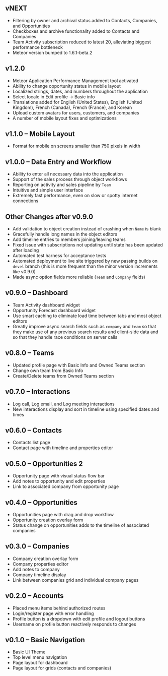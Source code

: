 ## vNEXT

* Filtering by owner and archival status added to Contacts, Companies, and
Opportunities
* Checkboxes and archive functionality added to Contacts and Companies
* Team Activity subscription reduced to latest 20, alleviating biggest 
performance bottleneck
* Meteor version bumped to 1.6.1-beta.2

## v1.2.0

* Meteor Application Performance Management tool activated
* Ability to change opportunity status in mobile layout
* Localized strings, dates, and numbers throughout the application
* Select locale in Edit profile -> Basic info
* Translations added for English (United States), English (United Kingdom),
French (Canada), French (France), and Korean
* Upload custom avatars for users, customers, and companies
* A number of mobile layout fixes and optimizations

## v1.1.0 – Mobile Layout

* Format for mobile on screens smaller than 750 pixels in width

## v1.0.0 – Data Entry and Workflow

* Ability to enter all necessary data into the application
* Support of the sales process through object workflows
* Reporting on activity and sales pipeline by `Team`
* Intuitive and simple user interface
* Extremely fast performance, even on slow or spotty internet connections

## Other Changes after v0.9.0

* Add validation to object creation instead of crashing when `Name` is blank
* Gracefully handle long names in the object editors
* Add timeline entries to members joining/leaving teams
* Fixed issue with subscriptions not updating until state has been updated after
loading
* Automated test harness for acceptance tests
* Automated deployment to live site triggered by new passing builds on `devel` 
branch (this is more frequent than the minor version increments like v0.9.0)
* Made async option fields more reliable (`Team` and `Company` fields)

## v0.9.0 – Dashboard

* Team Activity dashboard widget
* Opportunity Forecast dashboard widget
* Use smart caching to eliminate load time between tabs and most object editors
* Greatly improve async search fields such as `company` and `team` so that they 
make use of any previous search results and client-side data and so that they 
handle race conditions on server calls

## v0.8.0 – Teams

* Updated profile page with Basic Info and Owned Teams section
* Change own team from Basic Info
* Create/Delete teams from Owned Teams section

## v0.7.0 – Interactions

* Log call, Log email, and Log meeting interactions
* New interactions display and sort in timeline using specified dates and times

## v0.6.0 – Contacts

* Contacts list page
* Contact page with timeline and properties editor

## v0.5.0 – Opportunities 2

* Opportunity page with visual status flow bar
* Add notes to opportunity and edit properties
* Link to associated company from opportunity page

## v0.4.0 – Opportunities

* Opportunities page with drag and drop workflow
* Opportunity creation overlay form
* Status change on opportunities adds to the timeline of associated companies

## v0.3.0 – Companies

* Company creation overlay form
* Company properties editor
* Add notes to company
* Company timeline display
* Link between companies grid and individual company pages

## v0.2.0 – Accounts

* Placed menu items behind authorized routes
* Login/register page with error handling
* Profile button is a dropdown with edit profile and logout buttons
* Username on profile button reactively responds to changes

## v0.1.0 – Basic Navigation

* Basic UI Theme
* Top level menu navigation
* Page layout for dashboard
* Page layout for grids (contacts and companies)
